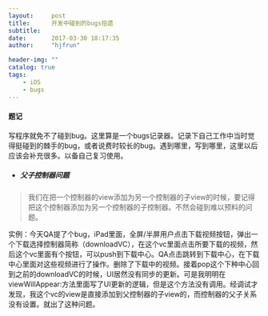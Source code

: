 ```yaml
---
layout:     post
title:      开发中碰到的bugs拾遗
subtitle:   
date:       2017-03-30 18:17:35
author:     "hjfrun"

header-img: ""
catalog: true
tags:
    - iOS
    - bugs
---
```




#### 题记

写程序就免不了碰到bug。这里算是一个bugs记录器。记录下自己工作中当时觉得挺碰到的棘手的bug，或者说费时较长的bug。遇到哪里，写到哪里，这里以后应该会补充很多。以备自己复习使用。



* ##### 父子控制器问题

> 我们在把一个控制器的view添加为另一个控制器的子view的时候，要记得把这个控制器添加为另一个控制器的子控制器。不然会碰到难以预料的问题。

实例：今天QA提了个bug，iPad里面，全屏/半屏用户点击下载视频按钮，弹出一个下载选择控制器简称（downloadVC），在这个vc里面点击所要下载的视频，然后这个vc里面有个按钮，可以push到下载中心。QA点击跳转到下载中心，在下载中心里面对这些视频进行了操作。删除了下载中的视频。接着pop这个下种中心回到之前的downloadVC的时候，UI居然没有同步的更新。可是我明明在viewWillAppear:方法里面写了UI更新的逻辑，但是这个方法没有调用。经调试才发现，我这个vc的view是直接添加到父控制器的子view的，而控制器的父子关系没有设置。就出了这种问题。








